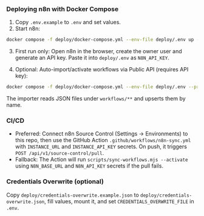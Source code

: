 ### Deploying n8n with Docker Compose

1. Copy `.env.example` to `.env` and set values.
2. Start n8n:

```bash
docker compose -f deploy/docker-compose.yml --env-file deploy/.env up -d
```

3. First run only: Open n8n in the browser, create the owner user and generate an API key. Paste it into `deploy/.env` as `N8N_API_KEY`.

4. Optional: Auto-import/activate workflows via Public API (requires API key):

```bash
docker compose -f deploy/docker-compose.yml --env-file deploy/.env --profile deployer up deployer
```

The importer reads JSON files under `workflows/**` and upserts them by name.

### CI/CD

- Preferred: Connect n8n Source Control (Settings → Environments) to this repo, then use the GitHub Action `.github/workflows/n8n-sync.yml` with `INSTANCE_URL` and `INSTANCE_API_KEY` secrets. On push, it triggers `POST /api/v1/source-control/pull`.
- Fallback: The Action will run `scripts/sync-workflows.mjs --activate` using `N8N_BASE_URL` and `N8N_API_KEY` secrets if the pull fails.

### Credentials Overwrite (optional)

Copy `deploy/credentials-overwrite.example.json` to `deploy/credentials-overwrite.json`, fill values, mount it, and set `CREDENTIALS_OVERWRITE_FILE` in `.env`.
